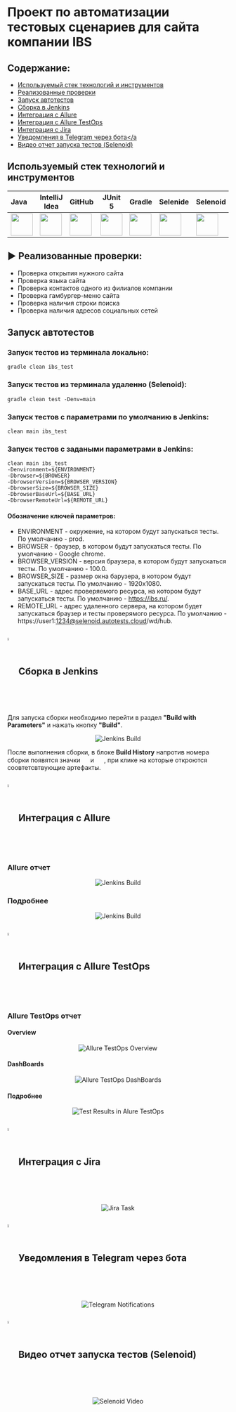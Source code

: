 # Проект по автоматизации тестовых сценариев для сайта компании IBS
## Содержание:

- <a href="#stech">Используемый стек технологий и инструментов</a>
- <a href="#check">Реализованные проверки</a>
- <a href="#engine">Запуск автотестов</a>
- <a href="#build">Сборка в Jenkins</a>
- <a href="#report">Интеграция с Allure</a>
- <a href="#testops">Интеграция с Allure TestOps</a>
- <a href="#jira">Интеграция с Jira</a>
- <a href="#telegram">Уведомления в Telegram через бота</a
- <a href="#video">Видео отчет запуска тестов (Selenoid)</a>

<a id="stech"></a>
## Используемый стек технологий и инструментов

| Java                                                    | IntelliJ  <br>  Idea                                            | GitHub                                                    | JUnit 5                                                   | Gradle                                                    | Selenide                                                    | Selenoid                                                    | Allure<br/>Report                                                | Allure <br> TestOps                                               | Jenkins                                                    | Jira                                                    |                                                    Telegram |
|:--------------------------------------------------------|-----------------------------------------------------------------|-----------------------------------------------------------|-----------------------------------------------------------|-----------------------------------------------------------|-------------------------------------------------------------|-------------------------------------------------------------|------------------------------------------------------------------|-------------------------------------------------------------------|------------------------------------------------------------|---------------------------------------------------------|------------------------------------------------------------:|
| <img height="50" src="media/logo/Java.svg" width="50"/> | <img height="50" src="media/logo/Intelij_IDEA.svg" width="50"/> | <img height="50" src="media/logo/GitHub.svg" width="50"/> | <img height="50" src="media/logo/JUnit5.svg" width="50"/> | <img height="50" src="media/logo/Gradle.svg" width="50"/> | <img height="50" src="media/logo/Selenide.svg" width="50"/> | <img height="50" src="media/logo/Selenoid.svg" width="50"/> | <img height="50" src="media/logo/Allure_Report.svg" width="50"/> | <img height="50" src="media\logo\Allure_TestOps.svg" width="50"/> | <img height="50" src="media/logo/Jenkins.svg" width="50"/> | <img height="50" src="media/logo/Jira.svg" width="50"/> | <img height="50" src="media\logo\Telegram.svg" width="50"/> |


<a id="chek"></a> 
## :arrow_forward: Реализованные проверки:
- Проверка открытия нужного сайта
- Проверка языка сайта
- Проверка контактов одного из филиалов компании
- Проверка гамбургер-меню сайта
- Проверка наличия строки поиска
- Проверка наличия адресов социальных сетей

<a id="engine"></a> 
##  Запуск автотестов


### Запуск тестов из терминала локально:
```
gradle clean ibs_test 
```
### Запуск тестов из терминала удаленно (Selenoid): 
```      
gradle clean test -Denv=main
```
### Запуск тестов c параметрами по умолчанию в Jenkins:  
```
clean main ibs_test
```
### Запуск тестов c задаными параметрами в Jenkins:   
```   
clean main ibs_test
-Denvironment=${ENVIRONMENT}
-Dbrowser=${BROWSER}
-DbrowserVersion=${BROWSER_VERSION}
-DbrowserSize=${BROWSER_SIZE}
-DbrowserBaseUrl=${BASE_URL}
-DbrowserRemoteUrl=${REMOTE_URL}
```
#### Обозначение ключей параметров:
- ENVIRONMENT - окружение, на котором будут запускаться тесты. По умолчанию - prod.     
- BROWSER - браузер, в котором будут запускаться тесты. По умолчанию - Google chrome.          
- BROWSER_VERSION - версия браузера, в котором будут запускаться тесты. По умолчанию - 100.0.
- BROWSER_SIZE - размер окна барузера, в котором будут запускаться тесты. По умолчанию - 1920x1080.    
- BASE_URL - адрес проверяемого ресурса, на котором будут запускаться тесты. По умолчанию - https://ibs.ru/. 
- REMOTE_URL - адрес удаленного сервера, на котором будет запускаться браузер и тесты проверямого ресурса. По умолчанию - https://user1:1234@selenoid.autotests.cloud/wd/hub. 
                       

<a id="build"></a> 
## <img width="4%" style="vertical-align:middle" title="Jenkins" src="media/logo/Jenkins.svg"> Сборка в Jenkins

Для запуска сборки необходимо перейти в раздел **"Build with Parameters"** и нажать кнопку **"Build"**.
<p align="center">
<img title="Jenkins Build" src="media/screenshots/JenkinsBuild.png"> 
</p>

После выполнения сборки, в блоке **Build History** напротив номера сборки появятся значки <img src="media\logo\Allure_TestOps.svg" width="15" height="15">
и <img src="media\logo\Allure_Report.svg" width="15" height="15"> , при клике на которые откроются соовтетсвтвующие
артефакты.  

## <img width="4%" style="vertical-align:middle" title="Allure Report" src="media/logo/Allure_Report.svg"> Интеграция с Allure

<a id="report"></a> 
### Allure отчет

<p align="center">   
<img title="Jenkins Build" src="media/screenshots/Allure Report1.png">    
</p>

### Подробнее   
<p align="center">     
<img title="Jenkins Build" src="media/screenshots/Allure Report2.png">    
</p>       

## <img width="4%" style="vertical-align:middle" title="Allure TestOps" src="media/logo/Allure_TestOps.svg"> Интеграция с Allure TestOps
          

<a id="testops"></a>
### Allure TestOps отчет

#### Overview

<p align="center">    
<img title="Allure TestOps Overview" src="media/screenshots/Allure_TestOps1.png">
</p>

#### DashBoards
<p align="center">
<img title="Allure TestOps DashBoards" src="media/screenshots/Allure_TestOps3.png">
</p>

#### Подробнее

<p align="center">
<img title="Test Results in Alure TestOps" src="media/screenshots/Allure_TestOps2.png">
</p>


<a id="jira"></a> 
## <img width="4%" style="vertical-align:middle" title="Jira" src="media/logo/Jira.svg"> Интеграция с Jira


<p align="center">
<img title="Jira Task" src="media/screenshots/Jira.png">
</p>

## <img width="4%" style="vertical-align:middle" title="Telegram" src="media/logo/Telegram.svg"> Уведомления в Telegram через бота


<a id="telegram"></a> 
<p align="center">
<img title="Telegram Notifications" src="media/screenshots/Notifications.png">
</p>


<a id="video"></a> 
## <img width="4%" style="vertical-align:middle" title="Selenoid" src="media/logo/Selenoid.svg"> Видео отчет запуска тестов (Selenoid)

<p align="center">
  <img title="Selenoid Video" src="media/gifs/IBS.gif">
</p>